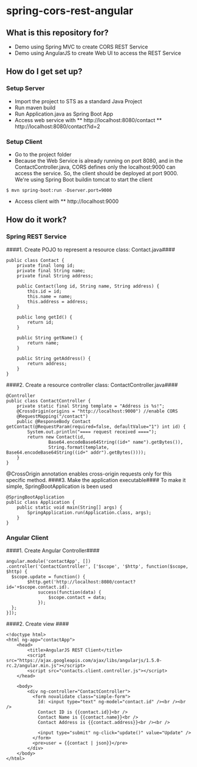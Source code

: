 # spring-cors-rest-angular


## What is this repository for? ##

* Demo using Spring MVC to create CORS REST Service
* Demo using AngularJS to create Web UI to access the REST Service


## How do I get set up? ##
### Setup Server ###
* Import the project to STS as a standard Java Project
* Run maven build
* Run Application.java as Spring Boot App
* Access web service with
** http://localhost:8080/contact
** http://localhost:8080/contact?id=2

### Setup Client ###
* Go to the project folder
* Because the Web Service is already running on port 8080, and in the ContactController.java, CORS defines only the localhost:9000 can access the service. So, the client should be deployed at port 9000. We're using Spring Boot buildin tomcat to start the client
```
$ mvn spring-boot:run -Dserver.port=9000
```
* Access client with
** http://localhost:9000

## How do it work? ##
### Spring REST Service ###
####1. Create POJO to represent a resource class: Contact.java####
```
public class Contact {
    private final long id;
    private final String name;
    private final String address;
 
    public Contact(long id, String name, String address) {
        this.id = id;
        this.name = name;
        this.address = address;
    }
    
    public long getId() {
        return id;
    }
    
    public String getName() {
		return name;
	}
    
	public String getAddress() {
		return address;
	}
}
```
####2. Create a resource controller class: ContactController.java####
```
@Controller
public class ContactController {
    private static final String template = "Address is %s!";
    @CrossOrigin(origins = "http://localhost:9000")	//enable CORS
    @RequestMapping("/contact")
    public @ResponseBody Contact getContact(@RequestParam(required=false, defaultValue="1") int id) {
        System.out.println("==== request received ====");
        return new Contact(id,
        		Base64.encodeBase64String((id+" name").getBytes()), 
        		String.format(template, Base64.encodeBase64String((id+" addr").getBytes())));
    }
}
```
@CrossOrigin annotation enables cross-origin requests only for this specific method. 
####3. Make the application executable####
To make it simple, SpringBootApplication is been used
```
@SpringBootApplication
public class Application {
    public static void main(String[] args) {
        SpringApplication.run(Application.class, args);
    }
}
```
### Angular Client ###
####1. Create Angular Controller####
```
angular.module('contactApp', [])
.controller('ContactController', ['$scope', '$http', function($scope, $http) {
  $scope.update = function() {
		$http.get('http://localhost:8080/contact?id='+$scope.contact.id).
		    success(function(data) {
		        $scope.contact = data;
		    });
  };
}]);
```
####2. Create view ####
```
<!doctype html>
<html ng-app="contactApp">
	<head>
		<title>AngularJS REST Client</title>
		<script src="https://ajax.googleapis.com/ajax/libs/angularjs/1.5.0-rc.2/angular.min.js"></script>
    	<script src="contacts.client.controller.js"></script>
	</head>

	<body>
		<div ng-controller="ContactController">
		  <form novalidate class="simple-form">
		  	Id: <input type="text" ng-model="contact.id" /><br /><br />
			Contact ID is {{contact.id}}<br />
			Contact Name is {{contact.name}}<br />
			Contact Address is {{contact.address}}<br /><br />

		    <input type="submit" ng-click="update()" value="Update" />
		  </form>
		  <pre>user = {{contact | json}}</pre>
		</div>
	</body>
</html>
```